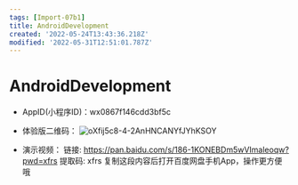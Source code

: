 ```yaml
---
tags: [Import-07b1]
title: AndroidDevelopment
created: '2022-05-24T13:43:36.218Z'
modified: '2022-05-31T12:51:01.787Z'
---
```


# AndroidDevelopment

* AppID(小程序ID)：wx0867f146cdd3bf5c

* 体验版二维码：
![oXfij5c8-4-2AnHNCANYfJYhKSOY](https://user-images.githubusercontent.com/53286390/170049413-5469a4eb-ab6a-48f7-8950-d3576f694882.jpg)

* 演示视频：
链接: https://pan.baidu.com/s/186-1KONEBDm5wVImaleoqw?pwd=xfrs 提取码: xfrs 复制这段内容后打开百度网盘手机App，操作更方便哦
